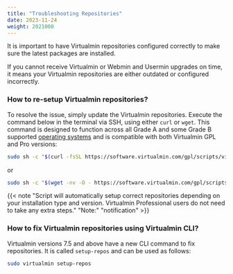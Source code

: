 ```yaml
---
title: "Troubleshooting Repositories"
date: 2023-11-24
weight: 2021000
---
```

It is important to have Virtualmin repositories configured correctly to make sure the latest packages are installed.

If you cannot receive Virtualmin or Webmin and Usermin upgrades on time, it means your Virtualmin repositories are either outdated or configured incorrectly.

### How to re-setup Virtualmin repositories?
To resolve the issue, simply update the Virtualmin repositories. Execute the command below in the terminal via SSH, using either `curl` or `wget`. This command is designed to function across all Grade A and some Grade B supported [operating systems](/docs/os-support/) and is compatible with both Virtualmin GPL and Pro versions:


```bash
sudo sh -c "$(curl -fsSL https://software.virtualmin.com/gpl/scripts/virtualmin-install.sh)" -- --setup

```

or

```bash
sudo sh -c "$(wget -nv -O - https://software.virtualmin.com/gpl/scripts/virtualmin-install.sh)" -- --setup
```
{{< note "Script will automatically setup correct repositories depending on your installation type and version. Virtualmin Professional users do not need to take any extra steps." "Note:" "notification" >}}

### How to fix Virtualmin repositories using Virtualmin CLI?
Virtualmin versions 7.5 and above have a new CLI command to fix repositories. It is called `setup-repos` and can be used as follows:

```bash
sudo virtualmin setup-repos
```
